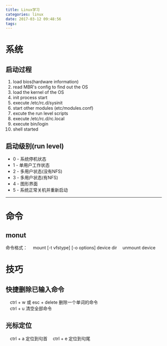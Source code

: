 ```yaml
---
title: Linux学习
categories: linux
date: 2017-03-12 09:48:56
tags:
---
```

# 系统
## 启动过程
1. load bios(hardware information)
2. read MBR's config to find out the OS
3. load the kernel of the OS
4. init process start
5. execute /etc/rc.d/sysinit
6. start other modules (etc/modules.conf)
7. excute the run level scripts
8. execute /etc/rc.d/rc.local
9. execute bin/login
10. shell started

## 启动级别(run level)
* 0 - 系统停机状态
* 1 - 单用户工作状态
* 2 - 多用户状态(没有NFS)
* 3 - 多用户状态(有NFS)
* 4 - 图形界面
* 5 - 系统正常关机并重新启动

---
# 命令
## monut

命令格式：
&emsp;mount [-t vfstype] [-o options] device dir
&emsp;unmount device

# 技巧
## 快捷删除已输入命令
&emsp;ctrl + w 或 esc + delete 删除一个单词的命令
<br/>
&emsp;ctrl + u 清空全部命令

## 光标定位
&emsp;ctrl + a 定位到句首
&emsp;ctrl + e 定位到句尾
